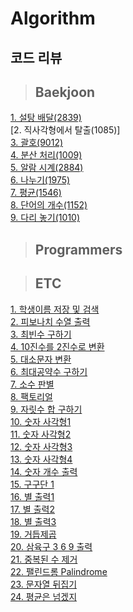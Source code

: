 # Algorithm

## 코드 리뷰
> ## Baekjoon
[1. 설탕 배달(2839)](https://hot-cheshire-a21.notion.site/13d821c78b6081ba8de4c9d2ebd34d0d?pvs=4)<br>
[2. 직사각형에서 탈출(1085)]<br>
[3. 괄호(9012)](https://hot-cheshire-a21.notion.site/13d821c78b6080e2b8c4ff5bbc6219b9?pvs=4)<br>
[4. 분산 처리(1009)](https://hot-cheshire-a21.notion.site/13d821c78b60803291abe329f082e282)<br>
[5. 알람 시계(2884)](https://hot-cheshire-a21.notion.site/13d821c78b608012a307fe52d792ab0f)<br>
[6. 나누기(1975)](https://hot-cheshire-a21.notion.site/147821c78b60806e91e2fe66df1970d6)<br>
[7. 평균(1546)](https://hot-cheshire-a21.notion.site/149821c78b60808a8048fa4e6ec0fd72)<br>
[8. 단어의 개수(1152)](https://hot-cheshire-a21.notion.site/149821c78b60806c9070d2c250276987)<br>
[9. 다리 놓기(1010)](https://github.com/Han00903/Algorithm/tree/master/src/Baekjoon/Silver/algo241127/BOJ1010)<br>






> ## Programmers

> ## ETC
[1. 학생이름 저장 및 검색](https://github.com/Han00903/Algorithm/tree/master/src/ETC/one)<br>
[2. 피보나치 수열 출력](https://github.com/Han00903/Algorithm/tree/master/src/ETC/two)<br>
[3. 최빈수 구하기](https://github.com/Han00903/Algorithm/tree/master/src/ETC/three)<br>
[4. 10진수를 2진수로 변환](https://github.com/Han00903/Algorithm/tree/master/src/ETC/four)<br>
[5. 대소문자 변환](https://github.com/Han00903/Algorithm/tree/master/src/ETC/five)<br>
[6. 최대공약수 구하기](https://github.com/Han00903/Algorithm/tree/master/src/ETC/six)<br>
[7. 소수 판별](https://github.com/Han00903/Algorithm/tree/master/src/ETC/seven)<br>
[8. 팩토리얼](https://github.com/Han00903/Algorithm/tree/master/src/ETC/algo241104/one)<br>
[9. 자릿수 합 구하기](https://github.com/Han00903/Algorithm/tree/master/src/ETC/algo241104/two)<br>
[10. 숫자 사각형1](https://github.com/Han00903/Algorithm/tree/master/src/ETC/algo241105/one)<br>
[11. 숫자 사각형2](https://github.com/Han00903/Algorithm/tree/master/src/ETC/algo241105/two)<br>
[12. 숫자 사각형3](https://github.com/Han00903/Algorithm/tree/master/src/ETC/algo241106/one)<br>
[13. 숫자 사각형4](https://github.com/Han00903/Algorithm/tree/master/src/ETC/algo241106/two)<br>
[14. 숫자 개수 출력](https://github.com/Han00903/Algorithm/tree/master/src/ETC/algo241107/one)<br>
[15. 구구단 1](https://github.com/Han00903/Algorithm/tree/master/src/ETC/algo241107/two)<br>
[16. 별 출력1](https://github.com/Han00903/Algorithm/tree/master/src/ETC/algo241108/one)<br>
[17. 별 출력2](https://github.com/Han00903/Algorithm/tree/master/src/ETC/algo241108/two)<br>
[18. 별 출력3](https://github.com/Han00903/Algorithm/tree/master/src/ETC/algo241109/one)<br>
[19. 거듭제곱](https://github.com/Han00903/Algorithm/tree/master/src/ETC/algo241109/two)<br>
[20. 삼육구 3 6 9 출력](https://github.com/Han00903/Algorithm/tree/master/src/ETC/algo241110/one)<br>
[21. 중복된 수 제거](https://github.com/Han00903/Algorithm/tree/master/src/ETC/algo241111/one)<br>
[22. 팰린드롬 Palindrome](https://github.com/Han00903/Algorithm/tree/master/src/ETC/algo241111/two)<br>
[23. 문자열 뒤집기](https://github.com/Han00903/Algorithm/tree/master/src/ETC/algo241112/one)<br>
[24. 평균은 넘겠지](https://github.com/Han00903/Algorithm/tree/master/src/ETC/algo241112/two)<br>
